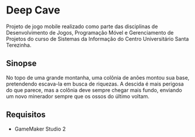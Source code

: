 # Deep Cave

Projeto de jogo mobile realizado como parte das disciplinas de Desenvolvimento de Jogos, Programação Móvel e Gerenciamento de Projetos do curso de Sistemas da Informação do Centro Universitário Santa Terezinha.

## Sinopse
No topo de uma grande montanha, uma colônia de anões montou sua base, pretendendo escava-la em busca de riquezas. A descida é mais perigosa do que parece, mas a colônia deve sempre chegar mais fundo, enviando um novo minerador sempre que os ossos do último voltam.

## Requisitos
- GameMaker Studio 2
